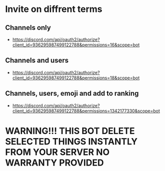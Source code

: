 # Invite on diffrent terms

## Channels only

- https://discord.com/api/oauth2/authorize?client_id=936295987499122788&permissions=16&scope=bot

## Channels and users

- https://discord.com/api/oauth2/authorize?client_id=936295987499122788&permissions=18&scope=bot

## Channels, users, emoji and add to ranking

- https://discord.com/api/oauth2/authorize?client_id=936295987499122788&permissions=1342177330&scope=bot


# WARNING!!! THIS BOT DELETE SELECTED THINGS INSTANTLY FROM YOUR SERVER NO WARRANTY PROVIDED
